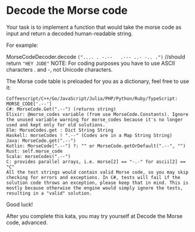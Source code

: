 # Decode the Morse code
Your task is to implement a function that would take the morse code as input and return a decoded human-readable string.

For example:

MorseCodeDecoder.decode `(".... . -.--   .--- ..- -.. .")`
//should return `"HEY JUDE"`
NOTE: For coding purposes you have to use ASCII characters . and -, not Unicode characters.

The Morse code table is preloaded for you as a dictionary, feel free to use it:

```
Coffeescript/C++/Go/JavaScript/Julia/PHP/Python/Ruby/TypeScript: MORSE_CODE['.--']
C#: MorseCode.Get(".--") (returns string)
Elixir: @morse_codes variable (from use MorseCode.Constants). Ignore the unused variable warning for morse_codes because it's no longer used and kept only for old solutions.
Elm: MorseCodes.get : Dict String String
Haskell: morseCodes ! ".--" (Codes are in a Map String String)
Java: MorseCode.get(".--")
Kotlin: MorseCode[".--"] ?: "" or MorseCode.getOrDefault(".--", "")
Rust: self.morse_code
Scala: morseCodes(".--")
C: provides parallel arrays, i.e. morse[2] == "-.-" for ascii[2] == "C"
All the test strings would contain valid Morse code, so you may skip checking for errors and exceptions. In C#, tests will fail if the solution code throws an exception, please keep that in mind. This is mostly because otherwise the engine would simply ignore the tests, resulting in a "valid" solution.
```

Good luck!

After you complete this kata, you may try yourself at Decode the Morse code, advanced.